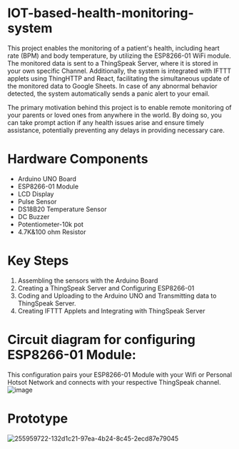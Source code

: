 # IOT-based-health-monitoring-system
This project enables the monitoring of a patient's health, including heart rate (BPM) and body temperature, by utilizing the ESP8266-01 WiFi module. The monitored data is sent to a ThingSpeak Server, where it is stored in your own specific Channel. Additionally, the system is integrated with IFTTT applets using ThingHTTP and React, facilitating the simultaneous update of the monitored data to Google Sheets. In case of any abnormal behavior detected, the system automatically sends a panic alert to your email.

The primary motivation behind this project is to enable remote monitoring of your parents or loved ones from anywhere in the world. By doing so, you can take prompt action if any health issues arise and ensure timely assistance, potentially preventing any delays in providing necessary care.
# Hardware Components
- Arduino UNO Board
- ESP8266-01 Module
- LCD Display
- Pulse Sensor
- DS18B20 Temperature Sensor
- DC Buzzer
- Potentiometer-10k pot
- 4.7K&100 ohm Resistor
# Key Steps
1. Assembling the sensors with the Arduino Board
2. Creating a ThingSpeak Server and Configuring ESP8266-01
3. Coding and Uploading to the Arduino UNO and Transmitting data to ThingSpeak Server.
4. Creating IFTTT Applets and Integrating with ThingSpeak Server

# Circuit diagram for configuring ESP8266-01 Module:
This configuration pairs your ESP8266-01 Module with your Wifi or Personal Hotsot Network and connects with your respective ThingSpeak channel.
![image](https://github.com/Saimanoj1247/IOT-based-health-monitoring-system/assets/147239207/1f90a40b-e4b6-49cc-b1b1-795c18dc5acd)

# Prototype
![255959722-132d1c21-97ea-4b24-8c45-2ecd87e79045](https://github.com/Saimanoj1247/IOT-based-health-monitoring-system/assets/147239207/afdc2af4-1bd6-4409-ab5e-864d1450a860)







